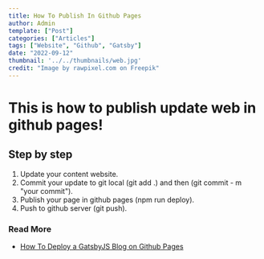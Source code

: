 ```yaml
---
title: How To Publish In Github Pages
author: Admin
template: ["Post"]
categories: ["Articles"]
tags: ["Website", "Github", "Gatsby"]
date: "2022-09-12"
thumbnail: '../../thumbnails/web.jpg'
credit: "Image by rawpixel.com on Freepik"
---
```


# This is how to publish update web in github pages!

## Step by step

1. Update your content website.
2. Commit your update to git local (git add .) and then (git commit - m "your commit").
3. Publish your page in github pages (npm run deploy).
4. Push to github server (git push).

### Read More

* [How To Deploy a GatsbyJS Blog on Github Pages](https://jarednielsen.com/deploy-gatsbyjs-github-pages-user/)